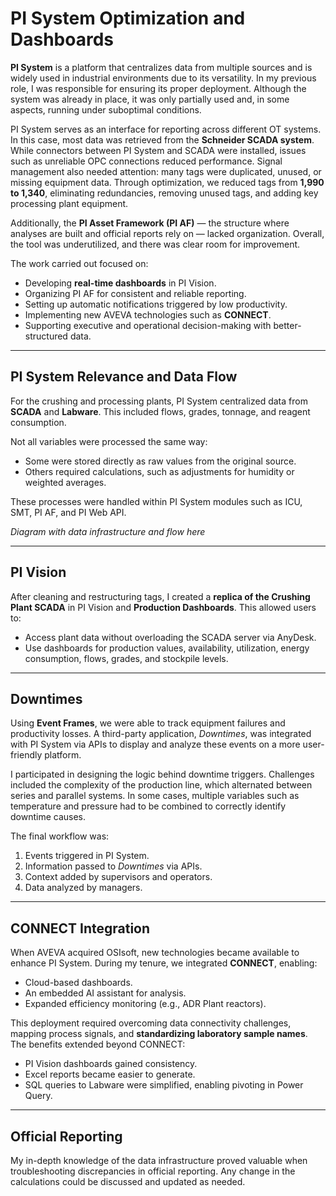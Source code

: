 # PI System Optimization and Dashboards

**PI System** is a platform that centralizes data from multiple sources and is widely used in industrial environments due to its versatility. In my previous role, I was responsible for ensuring its proper deployment. Although the system was already in place, it was only partially used and, in some aspects, running under suboptimal conditions.

PI System serves as an interface for reporting across different OT systems. In this case, most data was retrieved from the **Schneider SCADA system**. While connectors between PI System and SCADA were installed, issues such as unreliable OPC connections reduced performance. Signal management also needed attention: many tags were duplicated, unused, or missing equipment data. Through optimization, we reduced tags from **1,990 to 1,340**, eliminating redundancies, removing unused tags, and adding key processing plant equipment.

Additionally, the **PI Asset Framework (PI AF)** — the structure where analyses are built and official reports rely on — lacked organization. Overall, the tool was underutilized, and there was clear room for improvement.

The work carried out focused on:

* Developing **real-time dashboards** in PI Vision.
* Organizing PI AF for consistent and reliable reporting.
* Setting up automatic notifications triggered by low productivity.
* Implementing new AVEVA technologies such as **CONNECT**.
* Supporting executive and operational decision-making with better-structured data.

---

## PI System Relevance and Data Flow

For the crushing and processing plants, PI System centralized data from **SCADA** and **Labware**. This included flows, grades, tonnage, and reagent consumption.

Not all variables were processed the same way:

* Some were stored directly as raw values from the original source.
* Others required calculations, such as adjustments for humidity or weighted averages.

These processes were handled within PI System modules such as ICU, SMT, PI AF, and PI Web API.

*Diagram with data infrastructure and flow here*

---

## PI Vision

After cleaning and restructuring tags, I created a **replica of the Crushing Plant SCADA** in PI Vision and **Production Dashboards**. This allowed users to:

* Access plant data without overloading the SCADA server via AnyDesk.
* Use dashboards for production values, availability, utilization, energy consumption, flows, grades, and stockpile levels.

---

## Downtimes

Using **Event Frames**, we were able to track equipment failures and productivity losses. A third-party application, *Downtimes*, was integrated with PI System via APIs to display and analyze these events on a more user-friendly platform.

I participated in designing the logic behind downtime triggers. Challenges included the complexity of the production line, which alternated between series and parallel systems. In some cases, multiple variables such as temperature and pressure had to be combined to correctly identify downtime causes.

The final workflow was:

1. Events triggered in PI System.
2. Information passed to *Downtimes* via APIs.
3. Context added by supervisors and operators.
4. Data analyzed by managers.

---

## CONNECT Integration

When AVEVA acquired OSIsoft, new technologies became available to enhance PI System. During my tenure, we integrated **CONNECT**, enabling:

* Cloud-based dashboards.
* An embedded AI assistant for analysis.
* Expanded efficiency monitoring (e.g., ADR Plant reactors).

This deployment required overcoming data connectivity challenges, mapping process signals, and **standardizing laboratory sample names**. The benefits extended beyond CONNECT:

* PI Vision dashboards gained consistency.
* Excel reports became easier to generate.
* SQL queries to Labware were simplified, enabling pivoting in Power Query.

---

## Official Reporting

My in-depth knowledge of the data infrastructure proved valuable when troubleshooting discrepancies in official reporting. Any change in the calculations could be discussed and updated as needed.  



